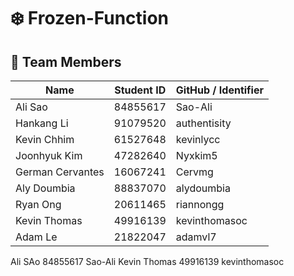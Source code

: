 # ❄️ Frozen-Function

## 👥 Team Members

| Name             | Student ID | GitHub / Identifier    |
|------------------|------------|------------------------|
| Ali Sao          | 84855617   | Sao-Ali                |
| Hankang Li       | 91079520   | authentisity           |
| Kevin Chhim      | 61527648   | kevinlycc              |
| Joonhyuk Kim     | 47282640   | Nyxkim5                |
| German Cervantes | 16067241   | Cervmg                 |
| Aly Doumbia      | 88837070   | alydoumbia             |
| Ryan Ong         | 20611465   | riannongg              |
| Kevin Thomas     | 49916139   |  kevinthomasoc         |
| Adam Le          | 21822047   | adamvl7                |

Ali SAo 84855617 Sao-Ali
Kevin Thomas 49916139 kevinthomasoc
